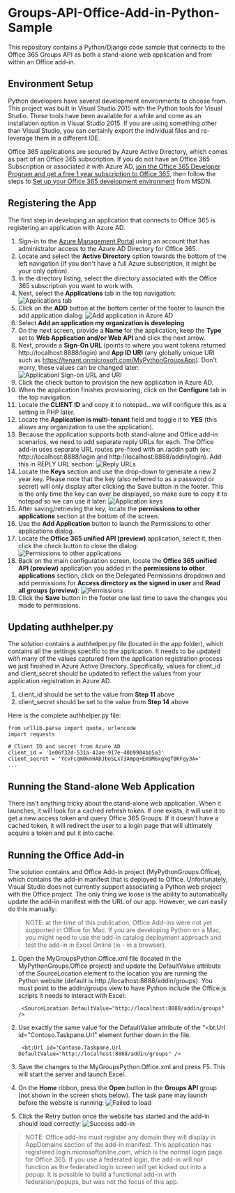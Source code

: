 # Groups-API-Office-Add-in-Python-Sample
This repository contains a Python/Django code sample that connects to the Office 365 Groups API as both a stand-alone web application and from within an Office add-in.

## Environment Setup ##
Python developers have several development environments to choose from. This project was built in Visual Studio 2015 with the Python tools for Visual Studio. These tools have been available for a while and come as an installation option in Visual Studio 2015. If you are using something other than Visual Studio, you can certainly export the individual files and re-leverage them in a different IDE.

Office 365 applications are secured by Azure Active Directory, which comes as part of an Office 365 subscription. If you do not have an Office 365 Subscription or associated it with Azure AD, [join the Office 365 Developer Program and get a free 1 year subscription to Office 365](https://aka.ms/devprogramsignup), then follow the steps to [Set up your Office 365 development environment](https://msdn.microsoft.com/office/office365/HowTo/setup-development-environment "Set up your Office 365 development environment") from MSDN. 

## Registering the App ##
The first step in developing an application that connects to Office 365 is registering an application with Azure AD.

1. Sign-in to the [Azure Management Portal](https://manage.windowsazure.com "Azure Management Portal") using an account that has administrator access to the Azure AD Directory for Office 365.
2. Locate and select the **Active Directory** option towards the bottom of the left navigation (if you don't have a full Azure subscription, it might be your only option).
3. In the directory listing, select the directory associated with the Office 365 subscription you want to work with.
4. Next, select the **Applications** tab in the top navigation:
![Applications tab](http://i.imgur.com/nv168lw.png)
5. Click on the **ADD** button at the bottom center of the footer to launch the add application dialog:
![Add application in Azure AD](http://i.imgur.com/GbyS3u4.png)
6. Select **Add an application my organization is developing**
7. On the next screen, provide a **Name** for the application, keep the **Type** set to **Web Application and/or Web API** and click the next arrow.
8. Next, provide a **Sign-On URL** (points to where you want tokens returned http://localhost:8888/login) and **App ID URI** (any globally unique URI such as https://tenant.onmicrosoft.com/MyPythonGroupsApp). Don't worry, these values can be changed later:
![Applicationi Sign-on URL and URI](http://i.imgur.com/ZwnTyP5.png)
9. Click the check button to provision the new application in Azure AD.
10. When the application finishes provisioning, click on the **Configure** tab in the top navigation.
11. Locate the **CLIENT ID** and copy it to notepad...we will configure this as a setting in PHP later.
12. Locate the **Application is multi-tenant** field and toggle it to **YES** (this allows any organization to use the application). 
13. Because the application supports both stand-alone and Office add-in scenarios, we need to add separate reply URLs for each. The Office add-in uses separate URL routes pre-fixed with an /addin path (ex: http://localhost:8888/login and http://localhost:8888/addin/login). Add this in REPLY URL section:
![Reply URLs](http://i.imgur.com/27B0Sew.png)
14. Locate the **Keys** section and use the drop-down to generate a new 2 year key. Please note that the key (also referred to as a password or secret) will only display after clicking the Save button in the footer. This is the only time the key can ever be displayed, so make sure to copy it to notepad so we can use it later:
![Application keys](http://i.imgur.com/ScmVcDU.png)
15.  After saving/retrieving the key, locate the **permissions to other applications** section at the bottom of the screen.
16.  Use the **Add Application** button to launch the Permissions to other applications dialog.
17.  Locate the **Office 365 unified API (preview)** application, select it, then click the check button to close the dialog:
![Permissions to other applications](http://i.imgur.com/16yCo3A.png)
18.  Back on the main configuration screen, locate the **Office 365 unified API (preview)** application you added in the **permissions to other applications** section, click on the Delegated Permissions dropdown and add permissions for **Access directory as the signed in user** and **Read all groups (preview)**:
![Permissions](http://i.imgur.com/61a6wP2.png)
19.   Click the **Save** button in the footer one last time to save the changes you made to permissions.

## Updating authhelper.py ##
The solution contains a authhelper.py file (located in the app folder), which contains all the settings specific to the application. It needs to be updated with many of the values captured from the application registration process we just finished in Azure Active Directory. Specifically, values for client_id and client_secret should be updated to reflect the values from your application registration in Azure AD.

1. client_id should be set to the value from **Step 11** above
2. client_secret should be set to the value from **Step 14** above

Here is the complete authhelper.py file: 

    from urllib.parse import quote, urlencode
    import requests
    
    # Client ID and secret from Azure AD
    client_id = '1e06f32d-531a-42ae-917e-40b9904bb5a3'
    client_secret = 'YcvFcqm0knHADJboSLxT3Ampq+Em9M6xgkgf0KFgy3A='
	...

## Running the Stand-alone Web Application ##
There isn't anything tricky about the stand-alone web application. When it launches, it will look for a cached refresh token. If one exists, it will use it to get a new access token and query Office 365 Groups. If it doesn't have a cached token, it will redirect the user to a login page that will ultimately acquire a token and put it into cache.
## Running the Office Add-in ##
The solution contains and Office Add-in project (MyPythonGroups.Office), which contains the add-in manifest that is deployed to Office. Unfortunately, Visual Studio does not currently support associating a Python web project with the Office project. The only thing we loose is the ability to automatically update the add-in manifest with the URL of our app. However, we can easily do this manually:

> NOTE: at the time of this publication, Office Add-ins were not yet supported in Office for Mac. If you are developing Python on a Mac, you might need to use the add-in catalog deployment approach and test the add-in in Excel Online (ie - in a browser). 

1. Open the MyGroupsPython.Office.xml file (located in the MyPythonGroups.Office project) and update the DefaultValue attribute of the SourceLocation element to the location you are running the Python website (default is http://localhost:8888/addin/groups). You must point to the addin/groups view to have Python include the Office.js scripts it needs to interact with Excel:

    	<SourceLocation DefaultValue="http://localhost:8888/addin/groups" />
2. Use exactly the same value for the DefaultValue attribute of the "<bt:Url id="Contoso.Taskpane.Url" element further down in the file.

    	<bt:Url id="Contoso.Taskpane.Url DefaultValue="http://localhost:8888/addin/groups" />
2. Save the changes to the MyGroupsPython.Office.xml and press F5. This will start the server and launch Excel.
3. On the **Home** ribbon, press the **Open** button in the **Groups API** group (not shown in the screen shots below). The task pane may launch before the website is running:
![Failed to load](http://i.imgur.com/3d9G8ab.png)
3. Click the Retry button once the website has started and the add-in should load correctly:
![Success add-in](http://i.imgur.com/rZvDOJ3.png)

> NOTE: Office add-ins must register any domain they will display in AppDomains section of the add-in manifest. This application has registered login.microsoftonline.com, which is the normal login page for Office 365. If you use a federated login, the add-in will not function as the federated login screen will get kicked out into a popup. It is possible to build a functional add-in with federation/popups, but was not the focus of this app.
